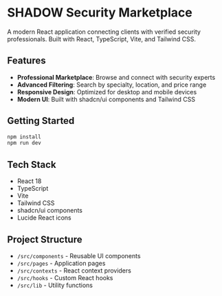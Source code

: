 # SHADOW Security Marketplace

A modern React application connecting clients with verified security professionals. Built with React, TypeScript, Vite, and Tailwind CSS.

## Features

- **Professional Marketplace**: Browse and connect with security experts
- **Advanced Filtering**: Search by specialty, location, and price range
- **Responsive Design**: Optimized for desktop and mobile devices
- **Modern UI**: Built with shadcn/ui components and Tailwind CSS

## Getting Started

```bash
npm install
npm run dev
```

## Tech Stack

- React 18
- TypeScript
- Vite
- Tailwind CSS
- shadcn/ui components
- Lucide React icons

## Project Structure

- `/src/components` - Reusable UI components
- `/src/pages` - Application pages
- `/src/contexts` - React context providers
- `/src/hooks` - Custom React hooks
- `/src/lib` - Utility functions
